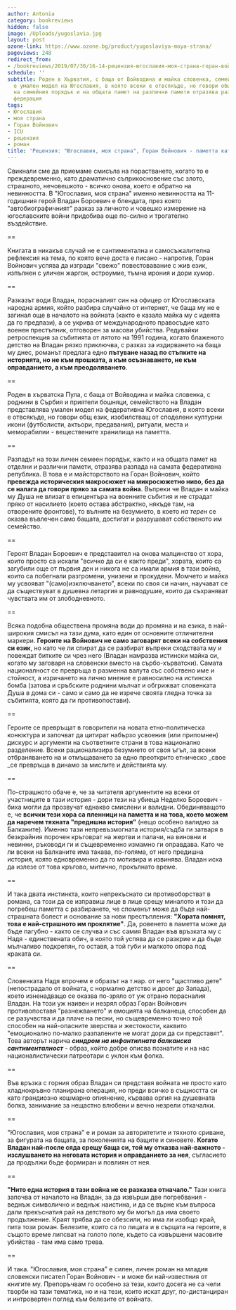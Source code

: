 ```yaml
---
author: Antonia
category: bookreviews
hidden: false
image: /Uploads/yugoslavia.jpg
layout: post
ozone-link: https://www.ozone.bg/product/yugoslaviya-moya-strana/
pageviews: 248
redirect_from:
- /bookreviews/2019/07/30/16-14-рецензия-югославия-моя-страна-горан-войнович
schedule: ''
subtitle: Роден в Хърватия, с баща от Войводина и майка словенка, семейството на Владан
  е умален модел на Югославия, в която всеки е отвсякъде, но говори общ език. Разпадът
  на семейния порядък и на общата памет на различни памети отразява разпада на самата
  федерация
tags:
- Югославия
- моя страна
- Горан Войнович
- ICU
- рецензия
- роман
title: 'Рецензия: "Югославия, моя страна", Горан Войнович - паметта като проклятие'
---
```


Свикнали сме да приемаме смисъла на порастването, когато то е преждевременно, като драматично съприкосновение със злото, страшното, нечовешкото - всичко онова, което е обратно на невинността. В "Югославия, моя страна" именно невинността на 11-годишния герой Владан Бороевич е блендата, през която "автобиографичният" разказ за личното и човешко измерение на югославските войни придобива още по-силно и трогателно въздействие. 

\==

Книгата в никакъв случай не е сантиментална и самосъжалителна рефлексия на тема, по която вече доста е писано - напротив, Горан Войнович успява да изгради "свежо" повестовавание с жив език, изпълнен с уличен жаргон, остроумие, тъмна ирония и дори хумор.

\==

Разказът води Владан, порасналият син на офицер от Югославската народна армия, който разбира случайно от интернет, че баща му не е загинал още в началото на войната (както е казала майка му с идеята да го предпази), а се укрива от международното правосъдие като военен престъпник, отговорен за масови убийства. Редувайки ретроспекция за събитията от лятото на 1991 година, когато блаженото детство на Владан рязко приключва, с разказ за издирването на баща му днес, романът предлага едно **пътуване назад по стъпките на историята, но не към прошката, а към осъзнаването, не към оправданието, а към преодоляването**.

\==

Роден в хърватска Пула, с баща от Войводина и майка словенка, с роднини в Сърбия и приятели бошняци, семейството на Владан представлява умален модел на федеративна Югославия, в която всеки е отвсякъде, но говори общ език, изобилстващ от споделени културни икони (футболисти, актьори, предавания), ритуали, места и меморабилии - веществените хранилища на паметта. 

\==

Разпадът на този личен семеен порядък, както и на общата памет на отделни и различни памети, отразява разпада на самата федеративна република. В това е и майсторството на Горан Войнович, който **превежда историческия макросюжет на микросюжетно ниво, без да се налага да говори пряко за самата война**. Въпреки че Владан и майка му Душа не влизат в епицентъра на военните събития и не страдат пряко от насилието (което остава абстрактно, някъде там, на отворените фронтове), то вълните на безумието, в което _на терен_ се оказва въвлечен само бащата, достигат и разрушават собственото им семейство.

\==

Героят Владан Бороевич е представител на онова малцинство от хора, които просто са искали "всичко да си е както преди", хората, които са загубили още от първия ден и никога не са имали армия в тази война, които са побегнали разгромени, унизени и прокудени. Момчето и майка му усвояват "(само)изключването", всеки по своя си начин, научават се да съществуват в душевна летаргия и равнодушие, които да съхраняват чувствата им от злободневното.

\==

Всяка подобна обществена промяна води до промяна и на езика, в най-широкия смисъл на тази дума, като един от основните отличителни маркери. **Героите на Войнович не само заговарят всеки на собствения си език**, но като че ли спират да се разбират въпреки сходствата му и повеждат битките си чрез него (Владан намразва истински майка си, когато му заговаря на словенски вместо на сърбо-хърватски). Самата националност се превръща в разменна валута със собствено име и стойност, а изричането на лично мнение е равносилно на истинска бомба (затова и сръбските роднини мълчат и обгрижват словенката Душа в дома си - само и само да не изрече своята гледна точка за събитията, която да ги противопостави).

\==

Героите се превръщат в говорители на новата етно-политическа конюктура и започват да цитират набързо усвоения (или припомнен) дискурс и аргументи на съответните страни в това национално разделение. Всеки рационализира безумието от своя ъгъл, за всеки отбраняването на и отмъщаването за едно преоткрито етническо _свое _се превръща в динамо за мислите и действията му. 

\==

По-страшното обаче е, че за читателя аргументите на всеки от участниците в тази история - дори тези на убиеца Неделко Бороевич - биха могли да прозвучат еднакво смислени и валидни. Обединяващото е, че **всички тези хора са пленници на паметта и на това, което можем да наречем тяхната "предишна история"** (нещо особено валидно за Балканите). Именно тази непревъзмогната история/съдба ги затваря в безкрайния порочен кръговрат на жертви и палачи, на виновни и невинни, ръководи ги и същевременно измамно ги оправдава. Като че ли всеки на Балканите има такава, по-голяма, от него предишна история, която едновременно да го мотивира и извинява. Владан иска да излезе от това кръгово, митично, прокълнато време.

\==

И така двата инстинкта, които непрекъснато си противоборстват в романа, са този да се изправиш лице в лице срещу миналото и този да погребеш паметта с разбирането, че споменът може да бъде най-страшната болест и основание за нови престъпления: **"Хората помнят, това е най-страшното им проклятие"**. Да, ровенето в паметта може да бъде пагубно - както се случва и със самия Владан във връзката му с Надя - единствената обич, в която той успява да се разкрие и да бъде мълчаливо подкрепян, го оставя, а той губи и малкото опора под краката си.

\==

Словенката Надя впрочем е образът на т.нар. от него "щастливо дете" (непострадало от войната, с нормално детство и досег до Запада), което изненадващо се оказва по-зряло от уж отрано порасналия Владан. На този уж наивен и незрял образ Горан Войнович противопоставя "разнежването" и емоцията на балканеца, способен да се разучвства и да плаче на песни, но същевременно точно той способен на най-опасните зверства и жестокости, каквито "емоционално по-малко разпалените не могат дори да си представят". Това авторът нарича **_синдром на инфантилната балканска сантименталност_** - образ, който добре описва познатите и на нас националистически патреотари с уклон към фолка.

\==

Във връзка с горния образ Владан си представя войната не просто като хладнокръвно планирана операция, но преди всичко в същността си като грандиозно кошмарно опиянение, кървава оргия на душевната болка, занимание за нещастно влюбени и вечно незрели откачалки.

\==

"Югославия, моя страна" е и роман за авторитетите и тяхното сриване, за фигурата на бащата, за поколенията на бащите и синовете. **Когато Владан най-после сяда срещу баща си, той му отказва най-важното - изслушването на неговата история и оправданието за нея**, съгласието да продължи бъде формиран и повлиян от нея. 

\==

**"Нито една история в тази война не се разказва отначало."** Тази книга започва от началото на Владан, за да извърши две погребвания - веднъж символично и веднъж наистина, и да се върне към въпроса дали прекъснатия рай на детството му би могъл да има своето продължение. Краят трябва да се обезсили, но има ли изобщо край, пита този роман. Белезите, които са по лицата и в сърцата на героите, в същото време липсват на голото поле, където са извършени масовите убийства - там има само трева.

\==

И така. "Югославия, моя страна" е силен, личен роман на младия словенски писател Горан Войнович - и може би най-известния от книгите му. Препоръчвам го особено за тези, които досега не са чели творби на тази тематика, но и на тези, които искат друг, по-дистанциран и интровертен поглед към белезите от войната.